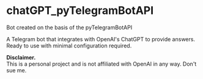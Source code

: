 # chatGPT_pyTelegramBotAPI
Bot created on the basis of the pyTelegramBotAPI

A Telegram bot that integrates with OpenAI's ChatGPT to provide answers. Ready to use with minimal configuration required.

<b>Disclaimer.</b><br>
This is a personal project and is not affiliated with OpenAI in any way. Don't sue me.
